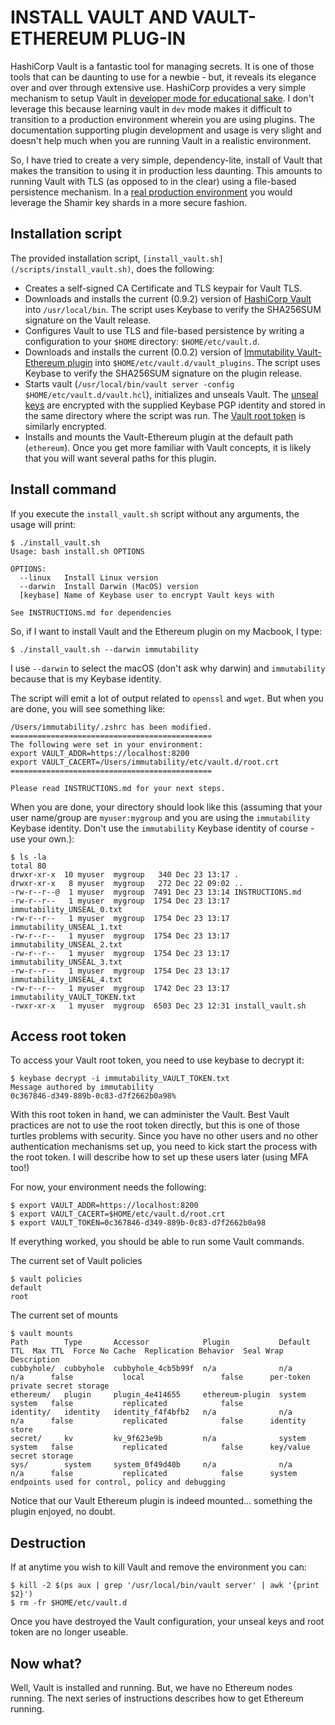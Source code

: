 # INSTALL VAULT AND VAULT-ETHEREUM PLUG-IN

HashiCorp Vault is a fantastic tool for managing secrets. It is one of those tools that can be daunting to use for a newbie - but, it reveals its elegance over and over through extensive use. HashiCorp provides a very simple mechanism to setup Vault in [developer mode for educational sake](https://www.vaultproject.io/docs/concepts/dev-server.html). I don't leverage this because learning vault in `dev` mode makes it difficult to transition to a production environment wherein you are using plugins. The documentation supporting plugin development and usage is very slight and doesn't help much when you are running Vault in a realistic environment.

So, I have tried to create a very simple, dependency-lite, install of Vault that makes the transition to using it in production less daunting. This amounts to running Vault with TLS (as opposed to in the clear) using a file-based persistence mechanism. In a [real production environment](https://www.vaultproject.io/guides/production.html) you would leverage the Shamir key shards in a more secure fashion.

## Installation script

The provided installation script, `[install_vault.sh](/scripts/install_vault.sh)`, does the following:

* Creates a self-signed CA Certificate and TLS keypair for Vault TLS.
* Downloads and installs the current (0.9.2) version of [HashiCorp Vault](https://www.vaultproject.io/downloads.html) into `/usr/local/bin`. The script uses Keybase to verify the SHA256SUM signature on the Vault release.
* Configures Vault to use TLS and file-based persistence by writing a configuration to your `$HOME` directory: `$HOME/etc/vault.d`.
* Downloads and installs the current (0.0.2) version of [Immutability Vault-Ethereum plugin](https://github.com/immutability-io/vault-ethereum/releases) into `$HOME/etc/vault.d/vault_plugins`. The script uses Keybase to verify the SHA256SUM signature on the plugin release.
* Starts vault (`/usr/local/bin/vault server -config $HOME/etc/vault.d/vault.hcl`), initializes and unseals Vault. The [unseal keys](https://www.vaultproject.io/docs/concepts/seal.html) are encrypted with the supplied Keybase PGP identity and stored in the same directory where the script was run. The [Vault root token](https://www.vaultproject.io/docs/concepts/tokens.html#root-tokens) is similarly encrypted.
* Installs and mounts the Vault-Ethereum plugin at the default path (`ethereum`). Once you get more familiar with Vault concepts, it is likely that you will want several paths for this plugin.

## Install command

If you execute the `install_vault.sh` script without any arguments, the usage will print:

```
$ ./install_vault.sh
Usage: bash install.sh OPTIONS

OPTIONS:
  --linux	Install Linux version
  --darwin	Install Darwin (MacOS) version
  [keybase]	Name of Keybase user to encrypt Vault keys with

See INSTRUCTIONS.md for dependencies
```

So, if I want to install Vault and the Ethereum plugin on my Macbook, I type:

```
$ ./install_vault.sh --darwin immutability
```

I use `--darwin` to select the macOS (don't ask why darwin) and `immutability` because that is my Keybase identity.

The script will emit a lot of output related to `openssl` and `wget`. But when you are done, you will see something like:

```
/Users/immutability/.zshrc has been modified.
=============================================
The following were set in your environment:
export VAULT_ADDR=https://localhost:8200
export VAULT_CACERT=/Users/immutability/etc/vault.d/root.crt
=============================================

Please read INSTRUCTIONS.md for your next steps.

```
When you are done, your directory should look like this (assuming that your user name/group are `myuser:mygroup` and you are using the `immutability` Keybase identity. Don't use the `immutability` Keybase identity of course - use your own.):

```
$ ls -la
total 80
drwxr-xr-x  10 myuser  mygroup   340 Dec 23 13:17 .
drwxr-xr-x   8 myuser  mygroup   272 Dec 22 09:02 ..
-rw-r--r--@  1 myuser  mygroup  7491 Dec 23 13:14 INSTRUCTIONS.md
-rw-r--r--   1 myuser  mygroup  1754 Dec 23 13:17 immutability_UNSEAL_0.txt
-rw-r--r--   1 myuser  mygroup  1754 Dec 23 13:17 immutability_UNSEAL_1.txt
-rw-r--r--   1 myuser  mygroup  1754 Dec 23 13:17 immutability_UNSEAL_2.txt
-rw-r--r--   1 myuser  mygroup  1754 Dec 23 13:17 immutability_UNSEAL_3.txt
-rw-r--r--   1 myuser  mygroup  1754 Dec 23 13:17 immutability_UNSEAL_4.txt
-rw-r--r--   1 myuser  mygroup  1742 Dec 23 13:17 immutability_VAULT_TOKEN.txt
-rwxr-xr-x   1 myuser  mygroup  6503 Dec 23 12:31 install_vault.sh
```

## Access root token

To access your Vault root token, you need to use keybase to decrypt it:

```
$ keybase decrypt -i immutability_VAULT_TOKEN.txt
Message authored by immutability
0c367846-d349-889b-0c83-d7f2662b0a98%

```
With this root token in hand, we can administer the Vault. Best Vault practices are not to use the root token directly, but this is one of those turtles problems with security. Since you have no other users and no other authentication mechanisms set up, you need to kick start the process with the root token. I will describe how to set up these users later (using MFA too!)

For now, your environment needs the following:

```
$ export VAULT_ADDR=https://localhost:8200
$ export VAULT_CACERT=$HOME/etc/vault.d/root.crt
$ export VAULT_TOKEN=0c367846-d349-889b-0c83-d7f2662b0a98
```

If everything worked, you should be able to run some Vault commands.

The current set of Vault policies
```
$ vault policies
default
root
```

The current set of mounts
```
$ vault mounts
Path        Type       Accessor            Plugin           Default TTL  Max TTL  Force No Cache  Replication Behavior  Seal Wrap  Description
cubbyhole/  cubbyhole  cubbyhole_4cb5b99f  n/a              n/a          n/a      false           local                 false      per-token private secret storage
ethereum/   plugin     plugin_4e414655     ethereum-plugin  system       system   false           replicated            false
identity/   identity   identity_f4f4bfb2   n/a              n/a          n/a      false           replicated            false      identity store
secret/     kv         kv_9f623e9b         n/a              system       system   false           replicated            false      key/value secret storage
sys/        system     system_0f49d40b     n/a              n/a          n/a      false           replicated            false      system endpoints used for control, policy and debugging
```

Notice that our Vault Ethereum plugin is indeed mounted... something the plugin enjoyed, no doubt.

## Destruction

If at anytime you wish to kill Vault and remove the environment you can:

```
$ kill -2 $(ps aux | grep '/usr/local/bin/vault server' | awk '{print $2}')
$ rm -fr $HOME/etc/vault.d
```

Once you have destroyed the Vault configuration, your unseal keys and root token are no longer useable.

## Now what?

Well, Vault is installed and running. But, we have no Ethereum nodes running. The next series of instructions describes how to get Ethereum running.
